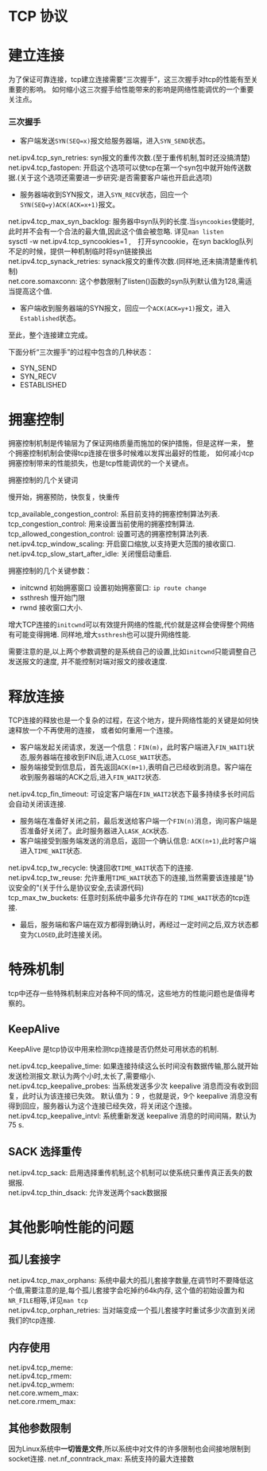 # TCP 协议

# 建立连接

为了保证可靠连接，tcp建立连接需要“三次握手”，这三次握手对tcp的性能有至关重要的影响。
如何缩小这三次握手给性能带来的影响是网络性能调优的一个重要关注点。

### 三次握手

* 客户端发送`SYN(SEQ=x)`报文给服务器端，进入`SYN_SEND`状态。

net.ipv4.tcp_syn_retries: syn报文的重传次数.(至于重传机制,暂时还没搞清楚)  
net.ipv4.tcp_fastopen: 开启这个选项可以使tcp在第一个syn包中就开始传送数据.(关于这个选项还需要进一步研究:是否需要客户端也开启此选项)

* 服务器端收到SYN报文，进入`SYN_RECV`状态，回应一个`SYN(SEQ=y)ACK(ACK=x+1)`报文。

net.ipv4.tcp_max_syn_backlog: 服务器中syn队列的长度.当`syncookies`使能时,此时并不会有一个合法的最大值,因此这个值会被忽略.
详见`man listen`  
sysctl -w net.ipv4.tcp_syncookies=1 ,　打开syncookie，在syn backlog队列不足的时候，提供一种机制临时将syn链接换出  
net.ipv4.tcp_synack_retries: synack报文的重传次数.(同样地,还未搞清楚重传机制)  
net.core.somaxconn:  这个参数限制了listen()函数的syn队列默认值为128,需适当提高这个值.


* 客户端收到服务器端的SYN报文，回应一个`ACK(ACK=y+1)`报文，进入`Established`状态。

至此，整个连接建立完成。



下面分析“三次握手”的过程中包含的几种状态：

* SYN_SEND 
* SYN_RECV
* ESTABLISHED

# 拥塞控制

拥塞控制机制是传输层为了保证网络质量而施加的保护措施，但是这样一来，
整个拥塞控制机制会使得tcp连接在很多时候难以发挥出最好的性能，
如何减小tcp拥塞控制带来的性能损失，也是tcp性能调优的一个关键点。

拥塞控制的几个关键词

慢开始，拥塞预防，快恢复，快重传

tcp_available_congestion_control: 系目前支持的拥塞控制算法列表.  
tcp_congestion_control: 用来设置当前使用的拥塞控制算法.  
tcp_allowed_congestion_control: 设置可选的拥塞控制算法列表.  
net.ipv4.tcp_window_scaling: 开启窗口缩放,以支持更大范围的接收窗口.  
net.ipv4.tcp_slow_start_after_idle: 关闭慢启动重启.


拥塞控制的几个关键参数：

* initcwnd 初始拥塞窗口 
设置初始拥塞窗口: `ip route change`  
* ssthresh 慢开始门限
* rwnd 接收窗口大小.

增大TCP连接的`initcwnd`可以有效提升网络的性能,代价就是这样会使得整个网络有可能变得拥堵.
同样地,增大`ssthresh`也可以提升网络性能.

需要注意的是,以上两个参数调整的是系统自己的设置,比如`initcwnd`只能调整自己发送报文的速度,
并不能控制对端对报文的接收速度.

# 释放连接
TCP连接的释放也是一个复杂的过程，在这个地方，提升网络性能的关键是如何快速释放一个不再使用的连接，
或者如何重用一个连接。

* 客户端发起关闭请求，发送一个信息：`FIN(m)`，此时客户端进入`FIN_WAIT1`状态,服务器端在接收到FIN后,进入`CLOSE_WAIT`状态。
* 服务端接受到信息后，首先返回`ACK(m+1)`,表明自己已经收到消息。客户端在收到服务器端的ACK之后,进入`FIN_WAIT2`状态.

net.ipv4.tcp_fin_timeout: 可设定客户端在`FIN_WAIT2`状态下最多持续多长时间后会自动关闭该连接.

* 服务端在准备好关闭之前，最后发送给客户端一个`FIN(n)`消息，询问客户端是否准备好关闭了。此时服务器进入`LASK_ACK`状态.
* 客户端接受到服务端发送的消息后，返回一个确认信息: `ACK(n+1)`,此时客户端进入`TIME_WAIT`状态.

net.ipv4.tcp_tw_recycle: 快速回收`TIME_WAIT`状态下的连接.  
net.ipv4.tcp_tw_reuse: 允许重用`TIME_WAIT`状态下的连接,当然需要该连接是"协议安全的"(关于什么是协议安全,去读源代码)  
tcp\_max\_tw\_buckets: 任意时刻系统中最多允许存在的 `TIME_WAIT`状态的tcp连接.

* 最后，服务端和客户端在双方都得到确认时，再经过一定时间之后,双方状态都变为`CLOSED`,此时连接关闭。

# 特殊机制
tcp中还存一些特殊机制来应对各种不同的情况，这些地方的性能问题也是值得考察的。

## KeepAlive
KeepAlive 是tcp协议中用来检测tcp连接是否仍然处可用状态的机制.

net.ipv4.tcp_keepalive_time: 如果连接持续这么长时间没有数据传输,那么就开始发送检测报文.默认为两个小时,太长了,需要缩小.  
net.ipv4.tcp_keepalive_probes: 当系统发送多少次 keepalive 消息而没有收到回复，此时认为该连接已失效。
默认值为：9 ，也就是说，9个 keepalive 消息没有得到回应，服务器认为这个连接已经失效，将关闭这个连接。  
net.ipv4.tcp_keepalive_intvl: 系统重新发送 keepalive 消息的时间间隔，默认为 75 s.  

## SACK 选择重传
net.ipv4.tcp_sack: 启用选择重传机制,这个机制可以使系统只重传真正丢失的数据报.  
net.ipv4.tcp_thin_dsack: 允许发送两个sack数据报

# 其他影响性能的问题
## 孤儿套接字
net.ipv4.tcp_max_orphans: 系统中最大的孤儿套接字数量,在调节时不要降低这个值,需要注意的是,每个孤儿套接字会吃掉约64k内存,
这个值的初始设置为和`NR_FILE`相等,详见`man tcp`  
net.ipv4.tcp_orphan_retries: 当对端变成一个孤儿套接字时重试多少次直到关闭我们的tcp连接.

## 内存使用
net.ipv4.tcp_meme:  
net.ipv4.tcp_rmem:  
net.ipv4.tcp_wmem:  
net.core.wmem_max:  
net.core.rmem_max:  

## 其他参数限制
因为Linux系统中**一切皆是文件**,所以系统中对文件的许多限制也会间接地限制到socket连接.
net.nf_conntrack_max: 系统支持的最大连接数